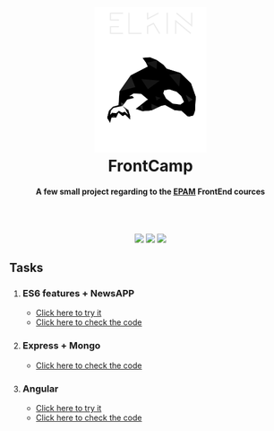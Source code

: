 <h1 align="center">
  <br>
  <a href="https://github.com/elkinny">
    <img src="https://raw.githubusercontent.com/elkinny/Curriculum-Vitae/master/ekins_logo.png" alt="Elkin" width="200">
  </a>
  <br>
    FrontCamp
  <br>
</h1>

<h4 align="center"> A few small project regarding to the <a href="https://www.epam.com">EPAM</a> FrontEnd cources</h4>

<br>
<br>
<p align="center">
    <img src="https://forthebadge.com/images/badges/built-with-love.svg">
    <img src="https://forthebadge.com/images/badges/fuck-it-ship-it.svg">
    <img src="https://forthebadge.com/images/badges/gluten-free.svg">
</p>

<h2>Tasks</h2>
<ol>
  <li>
    <h3>ES6 features + NewsAPP</h3>
    <ul>
      <li><a href="https://elkinny.github.io/NewsAPI/news-app/index.html">Click here to try it</a></li>
      <li><a href="https://github.com/elkinny/NewsAPI/tree/master/news-app">Click here to check the code</a></li>
    </ul>
  </li>
  <li>
    <h3>Express + Mongo</h3>
    <ul>
      <li><a href="https://github.com/elkinny/NewsAPI/tree/master/news-api">Click here to check the code</a></li>
    </ul>
  </li>
  <li>
    <h3>Angular</h3>
    <ul>
      <li><a href="https://elkinny.github.io/NewsAPI/news-ng/index.html">Click here to try it</a></li>
      <li><a href="https://github.com/elkinny/NewsAPI/tree/master/news-ng">Click here to check the code</a></li>
    </ul>
  </li>
</ol>
